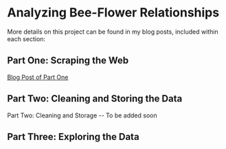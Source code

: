 # Analyzing Bee-Flower Relationships

More details on this project can be found in my blog posts, included within each section:

## Part One: Scraping the Web
[Blog Post of Part One](https://medium.com/@michael.a.jolliffe/bee-flower-relationships-part-one-get-the-data-9624f6165070)



## Part Two: Cleaning and Storing the Data
Part Two: Cleaning and Storage -- To be added soon


## Part Three: Exploring the Data
